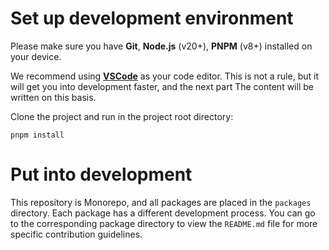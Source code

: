 # Set up development environment 

Please make sure you have **Git**, **Node.js** (v20+), **PNPM** (v8+) installed on your device. 

We recommend using [**VSCode**](https://code.visualstudio.com/) as your code editor. This is not a rule, but it will get you into development faster, and the next part The content will be written on this basis. 

Clone the project and run in the project root directory: 

```shell 
pnpm install 
``` 

# Put into development 

This repository is Monorepo, and all packages are placed in the `packages` directory. Each package has a different development process. You can go to the corresponding package directory to view the `README.md` file for more specific contribution guidelines.
